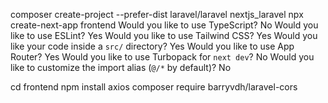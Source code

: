 composer create-project --prefer-dist laravel/laravel nextjs_laravel
npx create-next-app frontend
Would you like to use TypeScript? No
Would you like to use ESLint? Yes
Would you like to use Tailwind CSS? Yes
Would you like your code inside a `src/` directory? Yes
Would you like to use App Router? Yes
Would you like to use Turbopack for `next dev`? No
Would you like to customize the import alias (`@/*` by default)? No

cd frontend
npm install axios
composer require barryvdh/laravel-cors

